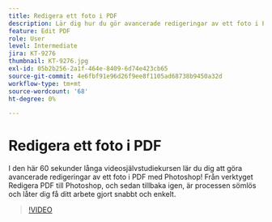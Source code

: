 ```yaml
---
title: Redigera ett foto i PDF
description: Lär dig hur du gör avancerade redigeringar av ett foto i PDF med Photoshop
feature: Edit PDF
role: User
level: Intermediate
jira: KT-9276
thumbnail: KT-9276.jpg
exl-id: 05b2b256-2a1f-464e-8409-6d74e423cb65
source-git-commit: 4e6fbf91e96d26f9ee8f1105ad68738b9450a32d
workflow-type: tm+mt
source-wordcount: '68'
ht-degree: 0%

---
```


# Redigera ett foto i PDF

I den här 60 sekunder långa videosjälvstudiekursen lär du dig att göra avancerade redigeringar av ett foto i PDF med Photoshop! Från verktyget Redigera PDF till Photoshop, och sedan tillbaka igen, är processen sömlös och låter dig få ditt arbete gjort snabbt och enkelt.

>[!VIDEO](https://video.tv.adobe.com/v/338276?quality=12&learn=on&hidetitle=true)
